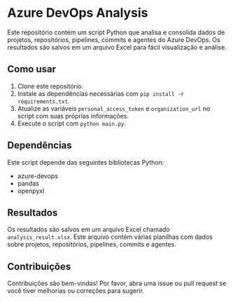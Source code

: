 # Azure DevOps Analysis

Este repositório contém um script Python que analisa e consolida dados de projetos, repositórios, pipelines, commits e agentes do Azure DevOps. Os resultados são salvos em um arquivo Excel para fácil visualização e análise.

## Como usar

1. Clone este repositório.
2. Instale as dependências necessárias com `pip install -r requirements.txt`.
3. Atualize as variáveis `personal_access_token` e `organization_url` no script com suas próprias informações.
4. Execute o script com `python main.py`.

## Dependências

Este script depende das seguintes bibliotecas Python:

- azure-devops
- pandas
- openpyxl

## Resultados

Os resultados são salvos em um arquivo Excel chamado `analysis_result.xlsx`. Este arquivo contém várias planilhas com dados sobre projetos, repositórios, pipelines, commits e agentes.

## Contribuições

Contribuições são bem-vindas! Por favor, abra uma issue ou pull request se você tiver melhorias ou correções para sugerir.

